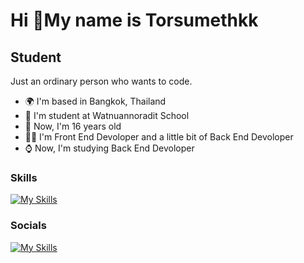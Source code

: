 Hi 🐐My name is Torsumethkk
============================

Student
-------

Just an ordinary person who wants to code.

* 🌍  I'm based in Bangkok, Thailand
* 📕  I'm student at Watnuannoradit School
* 📅  Now, I'm 16 years old
* 🧑‍💻  I'm Front End Devoloper and a little bit of Back End Devoloper
* ⌚  Now, I'm studying Back End Devoloper
### Skills

[![My Skills](https://skillicons.dev/icons?i=html,css,js,react,tailwind,python)]([https://skillicons.dev](https://en.wikipedia.org/wiki/HTML))


### Socials

[![My Skills](https://skillicons.dev/icons?i=github,discord)](https://skillicons.dev)
